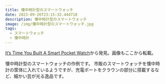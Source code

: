 ```yaml
---
title: 懐中時計型のスマートウォッチ
date: 2023-09-26T23:15:32.444718
description: 懐中時計型のスマートウォッチ
image: /img/懐中時計型のスマートウォッチ.jpg
tags:
  - スマートウォッチ
  - 懐中時計
---
```

[It’s Time You Built A Smart Pocket Watch](https://hackaday.com/2023/09/13/its-time-you-built-a-smart-pocket-watch/)から発見。画像もここから転載。

懐中時計型のスマートウォッチの作例です。
市販のスマートウォッチを懐中時計の筐体に入れているようですが、充電ポートをクラウンの部分に搭載するなど、細かい芸が光る逸品です。


